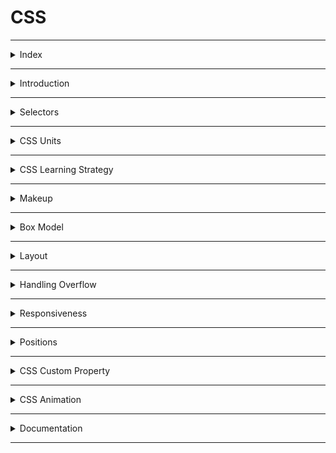 # CSS

---

<details>
<summary>Index</summary>

## Index

- Introduction
- Selectors
- CSS Units
- CSS Learning Strategy
- Makeup
- Box Model
- Layout
- Handling Overflow
- Responsiveness
- Positions
- CSS Custom Property
- CSS Animation
- Documentation
- Rough

</details>

---

<details>
<summary>Introduction</summary>

## Introduction

**CSS** stands for **Cascading Style Sheets**

- CSS is used in web development to apply styling and layout to HTML documents (web pages).
- By combining HTML and CSS, we can create responsive web pages that work well across different screen sizes.
- We can use single `.css` file for multiple `.html` files.

![With and Without CSS](./assets/01-with-and-without-css.png)

### Syntax

```css
selector {
	property1: value1;
	property2: value2;
}
```

```css
.heading {
	color: green;
	background-color: orange;
}
```

### apply CSS

We can apply **CSS** in 3 ways,

1. Inline
2. Internal
3. External

### 1. Inline

- we can use `style` attribute to apply css styles to a particular element.

```html
<tag style="property1: value1; property2: value2;">Content</tag>
```

```html
<h1 style="color: green; background-color: orange;">content</h1>
```

### 2. Internal

- we can use `style` element to write `css code` for a particular HTML document.
- Generally, we use `<style>` element in head part.

```html index.html
<!DOCTYPE html>
<html>
	<head>
		<style>
			.heading {
				color: green;
				background-color: orange;
			}
		</style>
	</head>
	<body>
		<h1 class="heading">content</h1>
	</body>
</html>
```

### 3. External

- we can create External CSS Style Sheet with `.css` file extension.
- By using the HTML `<link>` element to link the external CSS file to the HTML document in the `<head>` section.

```html index.html
<!DOCTYPE html>
<html>
	<head>
		<link rel="stylesheet" href="./index.css" />
	</head>
	<body>
		<h1 class="heading">content</h1>
	</body>
</html>
```

```css index.css
.heading {
	color: green;
	background-color: orange;
}
```

- The HTML **rel** attribute stands for a relationship of the linked document to the current document. In this case, it is a stylesheet.
- The HTML **href** attribute stands for **Hyper Reference** to the URL/path of the CSS file.

### Fundamental Concepts

- Inheritance
- Specificity
- Cascade

#### Inheritance

- Children Inherits the Parent Property is called Inheritance.

```css
.parent {
	color: blue; /*  Inherited Property */
	border: 2px black solid; /*  Non-Inherited Property */
}
```

#### Specificity

- CSS **Specificity** is how the browser decides which CSS property values are the most relevant to an HTML element and apply those CSS property values to the HTML element.

Browser gives priority to select the CSS property.

1. !important
2. Inline
3. Id
4. Class
5. Tag
6. Universal

#### Cascade

- The source order of CSS Ruleset matters.
- when two CSS Ruleset have equal specificity, the one that comes last in the CSS is applied.

```css
    .container {
    background-color: green;
    box-shadow: 0 0 10px black;
 }

  .container {
      / *These are applicable */
      background-color: red;
      box-shadow: 0 0 10px black;
  }
```

</details>

---

<details>
<summary>Selectors</summary>

## Selectors

- The CSS Selectors are used to select the HTML elements that we want to apply style.

1. Tag selector -> same kind of tags selection
2. Class selector -> group of elements selection
3. Id selector -> only one particular element selection
4. Attribute selector
5. Pseudo selector -> user interactions
6. Mixed / Child selector
7. Group selection
8. Universal Selector

### Specificity

- CSS Specificity is how browsers decide which CSS property values are the most relevant to an HTML element and apply those CSS property values to the HTML element.

selector priority from High to Low :

1. !important
2. inline styles
3. id selector
4. class selector
5. tag selector
6. Universal selector

### Tag Selector

```html
<p>I am Tag Selector</p>
<p>I am Tag Selector</p>
<p>I am Tag Selector</p>
```

```css
p {
	color: red;
	background-color: green;
}
```

### Id Selector

```html
<p id="myParagraph">I am ID Selector</p>
<p>I am Tag Selector</p>
<p>I am Tag Selector</p>
```

```css
#myParagraph {
	color: red;
	background-color: green;
}
```

### class Selector

- We can provide multiple class names separated by space as a value to the HTML class attribute.
- `<tag class="name1 name2 name3 name4 ...">Content</tag>`

```html
<p id="myParagraph">I am ID Selector</p>
<p class="my-paragraph">I am Class Selector</p>
<p class="my-paragraph">I am Class Selector</p>
```

```css
.my-paragraph {
	color: red;
	background-color: green;
}
```

### Attribute Selector

```html
<input type="text" placeholder="textbox" />
<input type="password" placeholder="password" />
```

```css
input[type] {
	padding: 10px;
	border-radius: 10px;
}

input[type="password"] {
	background-color: orange;
}
```

### Pseudo selector

- styles applied when user interact with html element.
- Pseudo selector is a dynamic selector.
- Apply css dynamically.

`selector:event`

```html
<h1 class="heading-element">Please put cursor on me</h1>
<input class="textbox" type="text" placeholder="please focus on me" />
```

```css
.heading-element:hover {
	box-shadow: 0 0 10px black;
}

.textbox:focus {
	box-shadow: 0 0 10px black;
}
```

### Mixed Selector / Child Selector

```html
<div class="parent">
	<h1 id="#child">I am First Child</h1>
	<h1>I am Second Child</h1>
</div>
```

```css
.parent > #child {
	padding: 10px;
	color: orange;
	background-color: green;
	border-radius: 10px;
}
```

### Group Selection

```html
<h1 class="my-heading">Class Selection</h1>
<h1 id="myHeading">Id Selection</h1>
```

```css
.my-heading,
#myHeading {
	padding: 10px;
	background-color: green;
	border-radius: 10px;
	box-shadow: 0 0 10px black;
}
```

### Universal Selector

- The universal selector selects all the HTML elements in an HTML document.

```html
<div>1</div>
<div id="myBox">2</div>
<div class="my-box">3</div>
```

```css
* {
	margin: 20px;
}
```

![Universal Selector](./assets/04-universal-selector.png)

</details>

---

<details>
<summary>CSS Units</summary>

## CSS Units

1. pixel
2. viewport
3. percentage

### 1 pixel

- pixels are fixed size

```css
.heading {
	width: 200px;
	height: 100px;
}
```

### 2 viewport

- viewport : view port is depended on device screen size
- **viewport** is the visible area of a web page that a user can see within their web browser window without scrolling.

```css
.heading {
	width: 100vw;
	height: 50vh;
}
```

### 3 percentage

- percentage : percentage is depended on parent container

```css
.heading {
	width: 100%;
}
```

</details>

---

<details>
<summary>CSS Learning Strategy</summary>

## CSS Learning Strategy

1. Makeup
2. Box Model
3. Layout

</details>

---

<details>
<summary>Makeup</summary>

## Makeup

- we are adding some css properties to particular element.

1. Text Properties

### 1. Text Properties

1. color
2. font styles
3. text alignment

#### color

```css
.heading {
	color: green;
}

.paragraph {
	color: #000000;
}
```

#### font styles

1. `font-size: 28px;`
2. `font-weight:bold;`
3. `font-style:italic;`
4. `font-family: Arial, sans-serif;`
5. `text-decoration: underline;`
6. `text-transform: uppercase;`

```css
.heading {
	font-size: 28px;
	font-weight: bold;
	font-style: italic;
	font-family: Arial, sans-serif;
	text-decoration: underline;
	text-transform: uppercase;
}
```

#### text alignment

`text-align` property specifies the horizontal alignment of the text in an HTML element.

- `text-align:left;`
- `text-align:center;`
- `text-align:right;`

```css
.heading {
	text-align: right;
}
```

</details>

---

<details>
<summary>Box Model</summary>

### Box Model

- **Content** -> The content of the box, where text or image appear.

1. **Width & Height** -> The content width and height.
2. **Padding** -> The space between the content and the border.
3. **Border** -> A borderline that goes around the padding.
4. **Outline** -> An outline that goes around the border.
5. **Margin** -> The space outside the border.

```css
.heading {
	width: 200px;
	height: 100px;
	padding: 20px;
	border: solid black 40px;
	outline: solid green 10px;
	margin: 60px;
}
```

![Box Properties](./assets/02-box-model.png)

### Intrinsic vs Extrinsic

- Some elements have a natural size based on their content. This is called intrinsic size.
- If we set a size using CSS, like width or height, it’s called extrinsic size.

### 1. width & height

It gives HTML element width & height

- `width:100px;`
- `height:100px;`
- `min-width:50px;`
- `max-width:400px;`
- `min-height:80px;`
- `max-height:200px;`

### 2. padding

The space between border and content.

- `padding:10px;` => TRBL
- `padding-top:10px;`
- `padding-right:10px;`
- `padding-bottom:10px;`
- `padding-left:10px;`
-

### 3. border
A borderline that goes around the padding.
- `border-style: dashed;`
- `border-width: 5px;`
- `border-color: orange;`
- border shortcut
  - `border:styleName width color;`
  - `border: 5px dashed orange;`
  - `border-left:5px solid greenyellow;`
- `border-radius:10px;`
  - `border-top-right-radius:10px;`
- supporting properties
  - top
  - right
  - bottom
  - left

### 4. outline

An outline that goes around the border.

- `outline-style: dashed;`
- `outline-width: 5px;`
- `outline-color: orange;`
- border shortcut
  - `outline:styleName width color;`
  - `outline: 5px dashed orange;`
    - `outline-left:5px solid greenyellow;`
- supporting properties
  - top
  - right
  - bottom
  - left

### 5. margin
The space outside the border.

- `margin:auto;` It adjust automatically center of horizontal.
- `margin:50px;`(TRBL)
- `margin-top: 50px;`
- `margin-right:50px;`
- `margin-bottom: 50px;`
- `margin-left: 50px;`

### Box-sizing property

- The box-sizing CSS property sets how the total width and height of an element are calculated.
- Box-Sizing property has the following values:

1. content-box (default)
2. border-box

#### 1. **content-box**(Default) :

```css
.container {
	width: 160px;
	height: 80px;
	padding: 20px;
	margin: 10px;
	border: 8px solid red;
	box-sizing: content-box;

	/* Total width: 160px + (2 * 20px) + (2 * 8px) = 216px
     Total height: 80px + (2 * 20px) + (2 * 8px) = 136px
     Content box width: 160px
     Content box height: 80px 
  */
}
```

#### 2. **border-box**:

Fixed width and height. It is adjustment to given width and height.

```css
.container {
	width: 160px;
	height: 80px;
	padding: 20px;
	margin: 10px;
	border: 8px solid red;
	box-sizing: border-box;

	/* Total width: 160px
     Total height: 80px
     Content box width: 160px - (2 * 20px) - (2 * 8px) = 104px
     Content box height: 80px - (2 * 20px) - (2 * 8px) = 24px 
  */
}
```

### Box Shadow

- `box-shadow:x y blur color;`
- `box-shadow:0 0 10px black;`


## Background Properties

1. background-color
2. background-image
3. background-repeat
4. background-position
5. background-attachment
6. background-size

### background-color

- `background-color: "orange";`
- `background-color: transparent;`

### background-image

- `background-image: url("source/bg-image.jpg");`
- `background-image:linear-gradient(45deg,black,red,green);`
- `background-image:linear-gradient(to left,black,red,green);`
- `background-image:radial-gradient(black,red,green);`

### background-repeat

- `background-repeat:repeat;`
- `background-repeat:no-repeat;`
- `background-repeat:repeat-x;`
- `background-repeat:repeat-y;`

### background-position

`background-position: top left;`
![Background Position](./assets/01-background-position.jpg)

### background-attachment

- `background-attachment: scroll;`
- `background-attachment: fixed;`

### All Backgrounds Shortcut

```css
shortcut {
	background: color image repeat attachment position;
}
```

- `background:red url("./source/lion.jpg") no-repeat scroll center center;`

### background-size

`background-size:cover;`


</details>

---

<details>
<summary>Layout</summary>

## Layout

- A Layout is used to arrange the elements on the website.

### Methods to Design a Layout 
 
- Mainly, there are two methods that help design the webpage layout.

1. Flexbox
2. CSS Grid

### Flexbox

- Flexbox is a layout method that helps to arrange the HTML elements in rows(horizontally) or columns(vertically).

Flexbox Layout CSS Properties:

1. `display` -> define the flexbox (layout method)
    - flex
    - inline-flex
    - grid
    - none
2 `flex-direction` -> The Flex Direction specifies the direction of the flex items in the Flexbox Container.
    - row
    - column
- `justify-content`
  - The justify-content property specifies the alignment of flex items along the main axis.
  - justify content property can have the following values:
    - `flex-start` (default)=> All the elements will arrange to the start of the container.
    - `center` => All the elements will arrange to the center of the container.
    - `flex-end` => All the elements will arrange to the end of the container.
    - `space-between` => The extra space is added only between the items. The first item stays at the start, and the last item stays at the end. The space is shared between the middle items.
    - `space-around` => Every flex item will get equal space around them.
- `align-items`
  - The align-items property specifies the alignment of flex items along the cross-axis.
  - Align items property can have the following values:
    - `stretch` (default)=> will stretch its available height.
    - `flex-start` => will be at the starting of the flex container.
    - `center` => will be at the center of the available height.
    - `flex-end` => will be at the ending point of the available height.
- `flex-wrap`
  - The flex-wrap property arranges the flex items in multiple lines.
  - Flex wrap property can have the following values:
    - nowrap(default)
    - wrap
    - wrap-reverse

- `align-self`
  - The align-self property specifies the alignment of individual flex items along the cross axis.
  - Align self property can have followed values:
    - `flex-start`
    - `center`
    - `flex-end`
    - `stretch`
    - `auto`(default)

If the value of align-self is auto, then the align-items value of its Flex container gets inherited.

- `order`
  - The order property specifies the order of flex items in the Flex container.
  - order property has the following values:
    - 0 (default)
    - +ve values
    - -ve values

```html index.html
<!DOCTYPE html>
<html>
	<head>
		<style>
			.flex-container {
				display: flex;
				flex-direction: row;
				justify-content: space-between;
				align-items: center;
				flex-wrap: wrap;
			}

			.item1 {
				order: 3;
				align-self: flex-start;
			}

			.item2 {
				order: 1;
				align-self: center;
			}

			.item3 {
				order: 2;
				align-self: flex-end;
			}
		</style>
	</head>
	<body>
		<div class="flex-container">
			<div class="item1">1</div>
			<div class="item2">2</div>
			<div class="item3">3</div>
		</div>
	</body>
</html>
```

### Block vs Inline

- The block-level element always starts on a new line. It occupies entire horizontal space of its Parent.

- The inline element does not start on a new line. It occupies only its content width.

```css
.selector1 { display:block; } .selector2 { display:inline; }
```

</details>

---

<details>
<summary>Handling Overflow</summary>

## Handling Overflow

- content overflow can be handled using the CSS overflow property.  
- **overflow** : child element data overflowed on parent element.

1. visible (default)=> CSS tries to avoid data loss. Hence, the `overflow:visible;` is the default value for it.
   - `overflow:visible;`
2. hidden => The overflow is clipped, and the rest of the content will be invisible.
   - `overflow: hidden;`
3. scroll => The overflow is clipped, and a scrollbar is added to see the rest of the content.
   - `overflow: scroll;`
   - `overflow-x: scroll;`
   - `overflow-y: scroll;`
4. auto => It is similar to scroll, but it adds scrollbars only when necessary.

- `overflow: auto;`

```css parent.css
.parent {
	height: 100px;
	width: 200px;
	border: 10px solid green;
	overflow: scroll;
}
```

</details>

---

<details>
<summary>Responsiveness</summary>

## Responsiveness
- A responsive website will automatically adjust for different screen sizes and viewports.

## Media Query

- Media queries play a crucial part while developing Responsive Layouts.
- Responsiveness is a perfectly fit for all the different screen sizes.
- We can create a responsive website using media queries or flexbox.  
- Using Media queries, we can conditionally apply styles based on the device type (e.g. printers, TVs, etc.) and media features (e.g. viewport width, etc.).

### syntax:

```css
@media media-type and (media-feature-expression) {
	/* CSS rules go here */
}
```

- **Media Type**: Media type describes the general category of devices. Possible types of media are screen, print, tv, all, ...etc.
- **Media Feature**: Using Media Features, we can write Media Query for a specific feature. Examples: width, height, orientation, etc.

### Media Types

possible types of media are:

- screen => For all screened devices (mobile, laptops, tablets, ...etc)
- print = For printers
- tv => For Televisions
- all => Matches all types of devices and more...

### screen

```css
@media screen and (max-width: 800px) {
	.bg-container {
		background-color: deepskyblue;
	}
}

@media screen and (min-width: 801px) {
	.bg-container {
		background-color: yellowgreen;
	}
}
```

### Logical Operators

- and
- not
- comma

#### and

- using `and` operator can combine multiple Media Features.
- syntax:

```css
@media (media-feature-expression) and (media-feature-expression) {
	/* CSS rules go here */
}
```

- we can also join media feature with a media type.
syntax:

```css
@media media-type and (media-feature-expression) {
	/* CSS rules go here */
}
```

#### not

- The `not` operator is a Media Query Modifier. It negates the entire Media Query result.
- If you use the `not` operator, you must also specify a media type.

syntax:

```css
@media not screen and (min-width: 600px) {
	/* CSS rules go here */
}
```

#### comma

Using ,(comma) operator we can combine multiple Media Queries.

```css
@media (orientation: landscape), (min-width: 600px) {
	.bg-container {
		background: yellowgreen;
	}
}
```

#### Orientation

- The two most common types of orientation are:

1. landscape => The width of the device is greater than the height.
2. portrait => The width of the device is smaller than the height..

```css
@media (orientation: landscape) {
	.bg-container {
		background-color: orange;
	}
}

@media (orientation: portrait) {
	.bg-container {
		background-color: yellowgreen;
	}
}
```

#### print

```css
@media print {
	.heading {
		color: green;
	}
}
```

</details>

---

<details>
<summary>Positions</summary>

## Positions

- The position property in CSS is used to control the positioning of an element within its containing element.

### position properties

1. `position:static;`
2. `position:relative;`
3. `position:absolute;`
4. `position:fixed;`
5. `position:sticky;`

![Positions](./assets/03-positions.png)

- **static** => default position of any html element.
- **relative** => It is used to set the element position relative to its normal position.
- **absolute** => this is positioned relative to its parent.
- **fixed** => this is to fix an element in the given position (calculated from view port).
- **sticky** => this is to stick an element in the given position.

### supporting properties:

`top,right,bottom,left`

### z-index

z-index => layers position  
`z-index:1;`

```css
.selector {
	background-color: yellow;
	position: absolute;
	left: 20px;
	top: 20px;
	z-index: 4;
}
```

</details>

---

<details>
<summary>CSS Custom Property</summary>

## CSS Custom Property

A CSS custom property is a variable in CSS.

- variable creation : --variable
- use variable : var(--variable)

```css
.card {
	--spacing: 2px;
	padding: var(--spacing);
	margin-bottom: var(--spacing);
}
```

- If the custom property has to be accessed through the entire HTML document, declare it inside the **:root** pseudo-class.

```css
:root {
	--main-bg-color: brown;
}

.card-1 {
	color: white;
	background-color: var(--main-bg-color);
}
```

</details>

---

<details>
<summary>CSS Animation</summary>

## CSS Animation

To create animations using CSS, you can use the **@keyframes** rule along with CSS properties like

1. `animation-name:anyName;`
2. `animation-duration:3s;`
3. `animation-iteration-count:1 / infinite;` => reputation
4. `animation-timing-function:linear / ease-in / ease-out;`
5. `animation-delay:3s;`

```css
shortcut {
	animation: name duration iteration-count timing-function delay;
}
```

### procedure

step1 => define your element
step2 => apply animation rules

```css
.myAnimation:hover {
	animation: animationEffects 2s infinite linear 1s;
}
```

```css
@keyframes animationEffects {
	0% {
		background-color: green;
	}

	50% {
		background-color: red;
	}

	100% {
		background-color: blue;
	}
}
```

</details>

---

<details>
<summary>Documentation</summary>

## Documentation

- webdev : `https://web.dev/learn/css`
</details>

---
